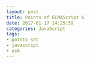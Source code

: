 ```yaml
---
layout: post
title: Points of ECMAScript 6
date: 2017-01-17 14:25:59
categories: JavaScript
tags:
- points-set
- javascript
- es6
---
```


